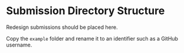 # Submission Directory Structure

Redesign submissions should be placed here.

Copy the `example` folder and rename it to an identifier such as a GitHub username.